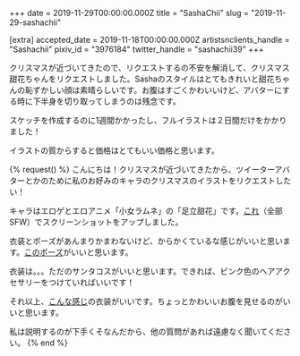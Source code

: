 +++
date = 2019-11-29T00:00:00.000Z
title = "SashaChii"
slug = "2019-11-29-sashachii"

[extra]
accepted_date = 2019-11-18T00:00:00.000Z
artistsnclients_handle = "Sashachii"
pixiv_id = "3976184"
twitter_handle = "sashachii39"
+++

クリスマスが近づいてきたので、リクエストするの不安を解消して、クリスマス甜花ちゃんをリクエストしました。Sashaのスタイルはとてもきれいと甜花ちゃんの恥ずかしい顔は素晴らしいです。お腹はすごくかわいいけど、アバターにする時に下半身を切り取ってしまうのは残念です。

スケッチを作成するのに1週間かかったし、フルイラストは２日間だけをかかりました！

イラストの質からすると価格はとてもいい価格と思います。

{% request() %}
こんにちは！クリスマスが近づいてきたから、ツイーターアバターとかのために私のお好みのキャラのクリスマスのイラストをリクエストしたい！

キャラはエロゲとエロアニメ「小女ラムネ」の「足立甜花」です。[これ](https://imgur.com/a/aql1JnX)（全部SFW）でスクリーンショットをアップしました。

衣装とポーズがあんまりかまわないけど、からかくているな感じがいいと思います。[このポーズ]((https://www.pixiv.net/en/artworks/66437121))がいいと思います。

衣装は。。。ただのサンタコスがいいと思います。できれば、ピンク色のヘアアクセサリーをつけていればいいです！

それ以上、[こんな感じ](https://www.pixiv.net/en/artworks/54253372)の衣装がいいです。ちょっとかわいいお腹を見せるのがいいと思います。

私は説明するのが下手くそなんだから、他の質問があれば遠慮なく聞いてください。
{% end %}